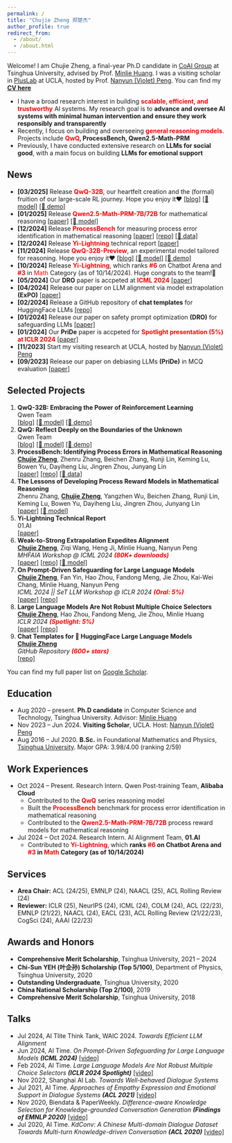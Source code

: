 ```yaml
---
permalink: /
title: "Chujie Zheng 郑楚杰"
author_profile: true
redirect_from: 
  - /about/
  - /about.html
---
```


Welcome! I am Chujie Zheng, a final-year Ph.D candidate in [CoAI Group](http://coai.cs.tsinghua.edu.cn/) at Tsinghua University, advised by Prof. [Minlie Huang](http://coai.cs.tsinghua.edu.cn/hml/). I was a visiting scholar in [PlusLab](https://vnpeng.net/) at UCLA, hosted by Prof. [Nanyun (Violet) Peng](https://vnpeng.net/). You can find my [**CV here**](./cv_chujie_en.pdf)
- I have a broad research interest in building **<font color=red>scalable, efficient, and trustworthy</font>** AI systems. My research goal is to **advance and oversee AI systems with minimal human intervention and ensure they work responsibly and transparently**
- Recently, I focus on building and overseeing **<font color=red>general reasoning models</font>**. Projects include **<font color=red>QwQ</font>, ProcessBench, Qwen2.5-Math-PRM**
- Previously, I have conducted extensive research on **LLMs for social good**, with a main focus on building **LLMs for emotional support**

## News

- **[03/2025]** Release **<font color=red>QwQ-32B</font>**, our heartfelt creation and the (formal) fruition of our large-scale RL journey. Hope you enjoy it❤️ [[blog]](https://qwenlm.github.io/blog/qwq-32b/) [[🤗 model]](https://huggingface.co/Qwen/QwQ-32B) [[🤗 demo]](https://huggingface.co/spaces/Qwen/QwQ-32B-Demo) 
- **[01/2025]** Release **<font color=red>Qwen2.5-Math-PRM-7B/72B</font>** for mathematical reasoning [[paper]](https://huggingface.co/papers/2501.07301) [[🤗 model]](https://huggingface.co/Qwen/Qwen2.5-Math-PRM-72B)
- **[12/2024]** Release **<font color=red>ProcessBench</font>** for measuring process error identification in mathematical reasoning [[paper]](https://huggingface.co/papers/2412.06559) [[repo]](https://github.com/QwenLM/ProcessBench) [[🤗 data]](https://huggingface.co/datasets/Qwen/ProcessBench)
- **[12/2024]** Release **<font color=red>Yi-Lightning</font>** technical report [[paper]](https://huggingface.co/papers/2412.01253)
- **[11/2024]** Release **<font color=red>QwQ-32B-Preview</font>**, an experimental model tailored for reasoning. Hope you enjoy it❤️ [[blog]](https://qwenlm.github.io/blog/qwq-32b-preview/) [[🤗 model]](https://huggingface.co/Qwen/QwQ-32B-Preview) [[🤗 demo]](https://huggingface.co/spaces/Qwen/QwQ-32B-preview) 
- **[10/2024]** Release **<font color=red>Yi-Lightning</font>**, which ranks **<font color=red>#6</font>** on Chatbot Arena and **<font color=red>#3</font>** in <font color=red>Math</font> Category (as of 10/14/2024). Huge congrats to the team!🍻
- **[05/2024]** Our **DRO** paper is accpeted at **<font color="red">ICML 2024</font>** [[paper]](https://arxiv.org/abs/2401.18018)
- **[04/2024]** Release our paper on LLM alignment via model extrapolation **(ExPO)** [[paper]](https://arxiv.org/abs/2404.16792)
- **[02/2024]** Release a GitHub repository of **chat templates** for HuggingFace LLMs [[repo]](https://github.com/chujiezheng/chat_templates)
- **[01/2024]** Release our paper on safety prompt optimization **(DRO)** for safeguarding LLMs [[paper]](https://arxiv.org/abs/2401.18018)
- **[01/2024]** Our **PriDe** paper is accpeted for **<font color="red">Spotlight presentation (5%) at ICLR 2024</font>** [[paper]](https://openreview.net/forum?id=shr9PXz7T0)
- **[11/2023]** Start my visiting research at UCLA, hosted by [Nanyun (Violet) Peng](https://vnpeng.net/)
- **[09/2023]** Release our paper on debiasing LLMs **(PriDe)** in MCQ evaluation [[paper]](https://arxiv.org/abs/2309.03882)

## Selected Projects

1. **QwQ-32B: Embracing the Power of Reinforcement Learning**<br />Qwen Team<br />[[blog]](https://qwenlm.github.io/blog/qwq-32b/) [[🤗 model]](https://huggingface.co/Qwen/QwQ-32B) [[🤗 demo]](https://huggingface.co/spaces/Qwen/QwQ-32B-Demo)
2. **QwQ: Reflect Deeply on the Boundaries of the Unknown**<br />Qwen Team<br />[[blog]](https://qwenlm.github.io/blog/qwq-32b-preview/) [[🤗 model]](https://huggingface.co/Qwen/QwQ-32B-Preview) [[🤗 demo]](https://huggingface.co/spaces/Qwen/QwQ-32B-preview)
3. **ProcessBench: Identifying Process Errors in Mathematical Reasoning**<br />**<u>Chujie Zheng</u>**, Zhenru Zhang, Beichen Zhang, Runji Lin, Keming Lu, Bowen Yu, Dayiheng Liu, Jingren Zhou, Junyang Lin<br />[[paper]](https://huggingface.co/papers/2412.06559) [[repo]](https://github.com/QwenLM/ProcessBench) [[🤗 data]](https://huggingface.co/datasets/Qwen/ProcessBench)
4. **The Lessons of Developing Process Reward Models in Mathematical Reasoning**<br />Zhenru Zhang, **<u>Chujie Zheng</u>**, Yangzhen Wu, Beichen Zhang, Runji Lin, Keming Lu, Bowen Yu, Dayiheng Liu, Jingren Zhou, Junyang Lin<br />[[paper]](https://huggingface.co/papers/2501.07301) [[🤗 model]](https://huggingface.co/Qwen/Qwen2.5-Math-PRM-72B)
5. **Yi-Lightning Technical Report**<br />01.AI<br />[[paper]](https://huggingface.co/papers/2412.01253)
6. **Weak-to-Strong Extrapolation Expedites Alignment**<br />
   **<u>Chujie Zheng</u>**, Ziqi Wang, Heng Ji, Minlie Huang, Nanyun Peng<br />
   *MHFAIA Workshop @ ICML 2024 **<font color=red>(80K+ downloads)</font>***<br />
   [[paper]](https://arxiv.org/abs/2404.16792) [[repo]](https://github.com/chujiezheng/LLM-Extrapolation) [[🤗 model]](https://huggingface.co/collections/chujiezheng/weak-to-strong-extrapolation-expedites-alignment-662b69fbe7850e722e10ff70)
7. **On Prompt-Driven Safeguarding for Large Language Models**<br />
   **<u>Chujie Zheng</u>**, Fan Yin, Hao Zhou, Fandong Meng, Jie Zhou, Kai-Wei Chang, Minlie Huang, Nanyun Peng<br />
   *ICML 2024 || SeT LLM Workshop @ ICLR 2024 **<font color=red>(Oral: 5%)</font>***<br />
   [[paper]](https://arxiv.org/abs/2401.18018) [[repo]](https://github.com/chujiezheng/LLM-Safeguard)
8. **Large Language Models Are Not Robust Multiple Choice Selectors**<br />
   **<u>Chujie Zheng</u>**, Hao Zhou, Fandong Meng, Jie Zhou, Minlie Huang<br />
   *ICLR 2024 **<font color=red>(Spotlight: 5%)</font>***<br />
   [[paper]](https://openreview.net/forum?id=shr9PXz7T0) [[repo]](https://github.com/chujiezheng/LLM-MCQ-Bias)
9. **Chat Templates for 🤗 HuggingFace Large Language Models**<br />
   **<u>Chujie Zheng</u>**<br />
   *GitHub Repository **<font color=red>(600+ stars)</font>*** <br />
   [[repo]](https://github.com/chujiezheng/chat_templates)

You can find my full paper list on [Google Scholar](https://scholar.google.com/citations?user=55zBNgUAAAAJ).

## Education

- Aug 2020 – present. **Ph.D candidate** in Computer Science and Technology, Tsinghua University. Advisor: [Minlie Huang](http://coai.cs.tsinghua.edu.cn/hml/)
- Nov 2023 – Jun 2024. **Visiting Scholar**, UCLA. Host: [Nanyun (Violet) Peng](https://vnpeng.net/)
- Aug 2016 – Jul 2020. **B.Sc.** in Foundational Mathematics and Physics, [Tsinghua University](https://www.tsinghua.edu.cn/). Major GPA: 3.98/4.00 (ranking 2/59)

## Work Experiences

- Oct 2024 – Present. Research Intern. Qwen Post-training Team, **Alibaba Cloud**
  - Contributed to the **<font color=red>QwQ</font>** series reasoning model
  - Built the **<font color=red>ProcessBench</font>** benchmark for process error identification in mathematical reasoning
  - Contributed to the **<font color=red>Qwen2.5-Math-PRM-7B/72B</font>** process reward models for mathematical reasoning
- Jul 2024 – Oct 2024. Research Intern. AI Alignment Team, **01.AI**
  - Contributed to **<font color=red>Yi-Lightning</font>**, which **ranks <font color=red>#6</font> on Chatbot Arena and <font color=red>#3</font> in <font color=red>Math</font> Category (as of 10/14/2024)**

## Services

- **Area Chair:** ACL (24/25), EMNLP (24), NAACL (25), ACL Rolling Review (24)
- **Reviewer:** ICLR (25), NeurIPS (24), ICML (24), COLM (24), ACL (22/23), EMNLP (21/22), NAACL (24), EACL (23), ACL Rolling Review (21/22/23), CogSci (24), AAAI (22/23)

## Awards and Honors

- **Comprehensive Merit Scholarship**, Tsinghua University, 2021 – 2024
- **Chi-Sun YEH (叶企孙) Scholarship (Top 5/100)**, Department of Physics, Tsinghua University, 2020
- **Outstanding Undergraduate**, Tsinghua University, 2020
- **China National Scholarship (Top 2/100)**, 2019
- **Comprehensive Merit Scholarship**, Tsinghua University, 2018

## Talks

- Jul 2024, AI Tlite Think Tank, WAIC 2024. *Towards Efficient LLM Alignment*
- Jun 2024, AI Time. *On Prompt-Driven Safeguarding for Large Language Models **(ICML 2024)*** [[video]](https://www.bilibili.com/video/BV1TD421g7E1)
- Feb 2024, AI Time. *Large Language Models Are Not Robust Multiple Choice Selectors **(ICLR 2024 Spotlight)*** [[video]](https://www.bilibili.com/video/BV1eF4m1579H)
- Nov 2022, Shanghai AI Lab. *Towards Well-behaved Dialogue Systems*
- Jul 2021, AI Time. *Approaches of Empathy Expression and Emotional Support in Dialogue Systems **(ACL 2021)*** [[video]](https://www.bilibili.com/video/BV1YB4y1N7L7/)
- Nov 2020, Biendata & PaperWeekly. *Difference-aware Knowledge Selection for Knowledge-grounded Conversation Generation **(Findings of EMNLP 2020)*** [[video]](https://www.bilibili.com/video/BV1fZ4y137UJ/)
- Jul 2020, AI Time. *KdConv: A Chinese Multi-domain Dialogue Dataset Towards Multi-turn Knowledge-driven Conversation **(ACL 2020)*** [[video]](https://www.bilibili.com/video/BV1g54y1D7TG/)
